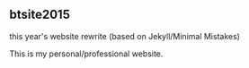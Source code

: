 ## btsite2015
this year's website rewrite (based on Jekyll/Minimal Mistakes)

This is my personal/professional website.
